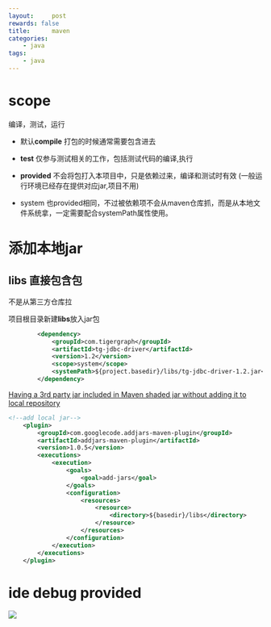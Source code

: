 ```yaml
---
layout:     post
rewards: false
title:      maven
categories:
    - java
tags:
    - java
---
```


# scope

编译，测试，运行

- 默认**compile** 打包的时候通常需要包含进去
- **test** 仅参与测试相关的工作，包括测试代码的编译,执行
- **provided** 不会将包打入本项目中，只是依赖过来，编译和测试时有效
  (一般运行环境已经存在提供对应jar,项目不用)

- system 也provided相同，不过被依赖项不会从maven仓库抓，而是从本地文件系统拿，一定需要配合systemPath属性使用。


# 添加本地jar


## libs 直接包含包

不是从第三方仓库拉

项目根目录新建**libs**放入jar包

```xml
        <dependency>
            <groupId>com.tigergraph</groupId>
            <artifactId>tg-jdbc-driver</artifactId>
            <version>1.2</version>
            <scope>system</scope>
            <systemPath>${project.basedir}/libs/tg-jdbc-driver-1.2.jar</systemPath>
        </dependency>
```
[Having a 3rd party jar included in Maven shaded jar without adding it to local repository](https://stackoverflow.com/a/13871380/5360312)

```xml
<!--add local jar-->
    <plugin>
        <groupId>com.googlecode.addjars-maven-plugin</groupId>
        <artifactId>addjars-maven-plugin</artifactId>
        <version>1.0.5</version>
        <executions>
            <execution>
                <goals>
                    <goal>add-jars</goal>
                </goals>
                <configuration>
                    <resources>
                        <resource>
                            <directory>${basedir}/libs</directory>
                        </resource>
                    </resources>
                </configuration>
            </execution>
        </executions>
    </plugin>
```

# ide debug provided

![](https://tva1.sinaimg.cn/large/006tNbRwgy1ga4st1zhjqj31cn0u0jwh.jpg)